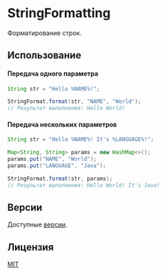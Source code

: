 # StringFormatting

Форматирование строк.

## Использование

#### Передача одного параметра

```java
String str = "Hello %NAME%!";

StringFormat.format(str, "NAME", "World");
// Результат выполнения: Hello World!
```

#### Передача нескольких параметров

```java
String str = "Hello %NAME%! It's %LANGUAGE%!";

Map<String, String> params = new HashMap<>();
params.put("NAME", "World");
params.put("LANGUAGE", "Java");

StringFormat.format(str, params);
// Результат выполнения: Hello World! It's Java!
```

## Версии

Доступные [версии](https://github.com/kalenchukov/StringFormatting/releases).

## Лицензия

[MIT](https://opensource.org/licenses/MIT)
